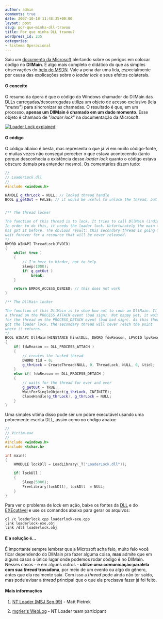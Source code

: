 ```yaml
---
author: admin
comments: true
date: 2007-10-18 11:48:35+00:00
layout: post
slug: por-que-minha-dll-travou
title: Por que minha DLL travou?
wordpress_id: 235
categories:
- Sistema Operacional
---
```


Saiu um [documento da Microsoft](http://www.microsoft.com/whdc/driver/kernel/DLL_bestprac.mspx) alertando sobre os perigos em colocar código no **DllMain**. É algo mais completo e didático do que as simples observações do [help do MSDN](http://msdn.microsoft.com/library/en-us/dllproc/base/dllmain.asp). Vale a pena dar uma lida, especialmente por causa das explicações sobre o _loader lock_ e seus efeitos colaterais.



#### O conceito



O resumo da ópera é que o código do Windows chamador do DllMain das DLLs carregadas/descarregadas utiliza um objeto de acesso exclusivo (leia "_mutex_") para sincronizar as chamadas. O resultado é que, em um processo, **apenas um DllMain é chamado em um dado momento**. Esse objeto é chamado de "_loader lock_" na documentação da Microsoft.

[![Loader Lock explained](../public/uploads/loaderlock.gif)](../public/uploads/loaderlock.gif)





#### O código



O código abaixo é besta, mas representa o que já vi em muito código-fonte, e muitas vezes não consegui perceber o que estava acontecendo (tanto porque desconhecia a existência desse _loader lock_ quanto o código estava obscuro demais pra entender mesmo). Os comentários dizem tudo:

```cpp
//
// LoaderLock.dll
//
#include <windows.h>

HANDLE g_thrLock = NULL; // locked thread handle
BOOL g_getOut = FALSE; // it would be useful to unlock the thread, but it's not


/** The thread locker

The function of this thread is to lock. It tries to call DllMain (indirectly). 
In order to do this, it needs the loader lock. Unfortunately the main thread 
has got it before. The obvious result: this secondary thread is going to 
wait forever for a resource that will be never released.
*/
DWORD WINAPI ThreadLock(PVOID)
{
	while( true )
	{
		// I'm here to hinder, not to help
		Sleep(1000);
		if( g_getOut ) 
			break;
	}

	return ERROR_ACCESS_DENIED; // this does not work
}

/** The DllMain locker

The function of this DllMain is to show how not to code an DllMain. It creates 
a thread on the PROCESS_ATTACH event (bad sign). Not happy yet, it waits 
for the thread on the PROCESS_DETACH event (bad bad sign). As this thead has 
got the loader lock, the secondary thread will never reach the point 
where it returns.
*/
BOOL WINAPI DllMain(HINSTANCE hinstDLL, DWORD fdwReason, LPVOID lpvReserved)
{
	if( fdwReason == DLL_PROCESS_ATTACH )
	{
		// creates the locked thread
		DWORD tid = 0;
		g_thrLock = CreateThread(NULL, 0, ThreadLock, NULL, 0, &tid);
	}
	else if( fdwReason == DLL_PROCESS_DETACH )
	{
		// waits for the thread for ever and ever
		g_getOut = TRUE;
		WaitForSingleObject(g_thrLock, INFINITE);
		CloseHandle(g_thrLock), g_thrLock = NULL;
	}
} 

```


Uma simples vítima disso pode ser um pobre executável usando uma pobremente escrita DLL, assim como no código abaixo:

```cpp
//
// Victim.exe
//
#include <windows.h>
#include <tchar.h>

int main()
{
	HMODULE lockDll = LoadLibrary(_T("LoaderLock.dll"));

	if( lockDll )
	{
		Sleep(5000);
		FreeLibrary(lockDll), lockDll  = NULL;
	}
} 

```


Para ver o problema de _lock_ em ação, baixe os fontes da [DLL](../public/uploads/loaderlock.cpp) e do [EXEcutável](../public/uploads/loaderlock-exe.cpp) e use os comandos abaixo para gerar os arquivos:


    
    cl /c loaderlock.cpp loaderlock-exe.cpp
    link loaderlock-exe.obj
    link /dll loaderlock.obj







#### E a solução é...



É importante sempre lembrar que a Microsoft acha feio, muito feio você ficar dependendo do DllMain pra fazer alguma coisa, **mas** admite que em alguns casos o único lugar onde podemos rodar código é no DllMain. Nesses casos - e em alguns outros - **utilize uma comunicação paralela com sua _thread_ travadona**, por meio de um evento ou algo do gênero, antes que ela realmente saia. Com isso a _thread_ pode ainda não ter saído, mas pode avisar a _thread_ principal que o que ela precisava fazer já foi feito.



#### Mais informações






    
  1. [NT Loader (MSJ Sep 99)](http://www.microsoft.com/msj/0999/hood/hood0999.aspx) - Matt Pietrek

    
  2. [mgrier's WebLog](http://blogs.msdn.com/mgrier/default.aspx) - NT Loader team participant





